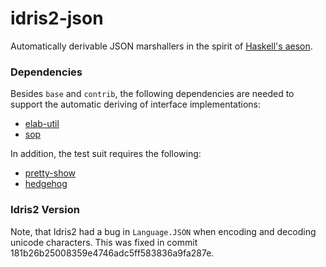 # idris2-json

Automatically derivable JSON marshallers in the spirit of
[Haskell's aeson](https://hackage.haskell.org/package/aeson).

### Dependencies

Besides `base` and `contrib`, the following dependencies are needed to
support the automatic deriving of interface implementations:

  * [elab-util](https://github.com/stefan-hoeck/idris2-elab-util)
  * [sop](https://github.com/stefan-hoeck/idris2-sop)

In addition, the test suit requires the following:

  * [pretty-show](https://github.com/stefan-hoeck/idris2-pretty-show)
  * [hedgehog](https://github.com/stefan-hoeck/idris2-hedgehog)

### Idris2 Version

Note, that Idris2 had a bug in `Language.JSON` when encoding and decoding
unicode characters. This was fixed in commit 181b26b25008359e4746adc5ff583836a9fa287e.
